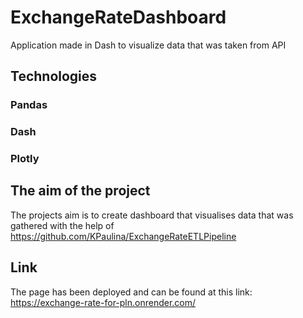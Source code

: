 # ExchangeRateDashboard
Application made in Dash to visualize data that was taken from API

## Technologies
### Pandas
### Dash
### Plotly

## The aim of the project

The projects aim is to create dashboard that visualises data that was gathered with the help of
https://github.com/KPaulina/ExchangeRateETLPipeline

## Link

The page has been deployed and can be found at this link: https://exchange-rate-for-pln.onrender.com/
